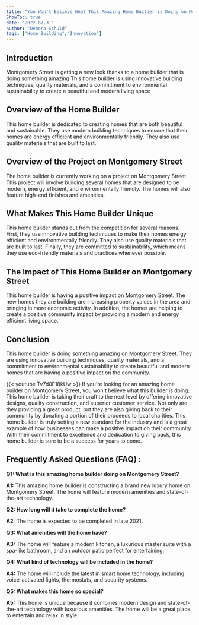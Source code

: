 ```yaml
---
title: "You Won't Believe What This Amazing Home Builder is Doing on Montgomery Street!"
ShowToc: true 
date: "2022-07-31"
author: "Debora Schuld" 
tags: ["Home Building","Innovation"]
---
```

## Introduction 

Montgomery Street is getting a new look thanks to a home builder that is doing something amazing This home builder is using innovative building techniques, quality materials, and a commitment to environmental sustainability to create a beautiful and modern living space

## Overview of the Home Builder 

This home builder is dedicated to creating homes that are both beautiful and sustainable. They use modern building techniques to ensure that their homes are energy efficient and environmentally friendly. They also use quality materials that are built to last. 

## Overview of the Project on Montgomery Street 

The home builder is currently working on a project on Montgomery Street. This project will involve building several homes that are designed to be modern, energy efficient, and environmentally friendly. The homes will also feature high-end finishes and amenities. 

## What Makes This Home Builder Unique 

This home builder stands out from the competition for several reasons. First, they use innovative building techniques to make their homes energy efficient and environmentally friendly. They also use quality materials that are built to last. Finally, they are committed to sustainability, which means they use eco-friendly materials and practices whenever possible. 

## The Impact of This Home Builder on Montgomery Street 

This home builder is having a positive impact on Montgomery Street. The new homes they are building are increasing property values in the area and bringing in more economic activity. In addition, the homes are helping to create a positive community impact by providing a modern and energy efficient living space. 

## Conclusion 

This home builder is doing something amazing on Montgomery Street. They are using innovative building techniques, quality materials, and a commitment to environmental sustainability to create beautiful and modern homes that are having a positive impact on the community.

{{< youtube Tv7d0F18kUw >}} 
If you're looking for an amazing home builder on Montgomery Street, you won't believe what this builder is doing. This home builder is taking their craft to the next level by offering innovative designs, quality construction, and superior customer service. Not only are they providing a great product, but they are also giving back to their community by donating a portion of their proceeds to local charities. This home builder is truly setting a new standard for the industry and is a great example of how businesses can make a positive impact on their community. With their commitment to excellence and dedication to giving back, this home builder is sure to be a success for years to come.

## Frequently Asked Questions (FAQ) :
**Q1: What is this amazing home builder doing on Montgomery Street?**

**A1:** This amazing home builder is constructing a brand new luxury home on Montgomery Street. The home will feature modern amenities and state-of-the-art technology. 

**Q2: How long will it take to complete the home?**

**A2:** The home is expected to be completed in late 2021. 

**Q3: What amenities will the home have?**

**A3:** The home will feature a modern kitchen, a luxurious master suite with a spa-like bathroom, and an outdoor patio perfect for entertaining. 

**Q4: What kind of technology will be included in the home?**

**A4:** The home will include the latest in smart home technology, including voice-activated lights, thermostats, and security systems. 

**Q5: What makes this home so special?**

**A5:** This home is unique because it combines modern design and state-of-the-art technology with luxurious amenities. The home will be a great place to entertain and relax in style.



